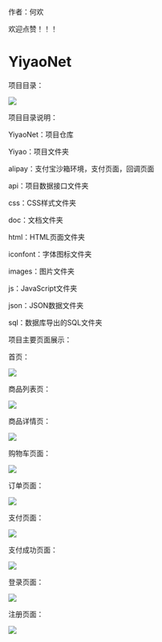 作者：何欢

欢迎点赞！！！

# YiyaoNet

项目目录：

![](C:\Users\Administrator\AppData\Roaming\Typora\typora-user-images\1569825846894.png)

项目目录说明：

YiyaoNet：项目仓库

Yiyao：项目文件夹

alipay：支付宝沙箱环境，支付页面，回调页面

api：项目数据接口文件夹

css：CSS样式文件夹

doc：文档文件夹

html：HTML页面文件夹

iconfont：字体图标文件夹

images：图片文件夹

js：JavaScript文件夹

json：JSON数据文件夹

sql：数据库导出的SQL文件夹

项目主要页面展示：

首页：

![](E:\Program\wamp2\www\project\YiyaoNet\Yiyao\images\yiyaonet.png)

商品列表页：

![](E:\Program\wamp2\www\project\YiyaoNet\Yiyao\images\goodlist.png)

商品详情页：

![](E:\Program\wamp2\www\project\YiyaoNet\Yiyao\images\detail.png)

购物车页面：

![](E:\Program\wamp2\www\project\YiyaoNet\Yiyao\images\cart.png)

订单页面：

![](E:\Program\wamp2\www\project\YiyaoNet\Yiyao\images\order.png)

支付页面：

![](E:\Program\wamp2\www\project\YiyaoNet\Yiyao\images\confirmOrder.png)

支付成功页面：

![](E:\Program\wamp2\www\project\YiyaoNet\Yiyao\images\pay2.png)

登录页面：

![](E:\Program\wamp2\www\project\YiyaoNet\Yiyao\images\login.png)

注册页面：

![](E:\Program\wamp2\www\project\YiyaoNet\Yiyao\images\regist.png)